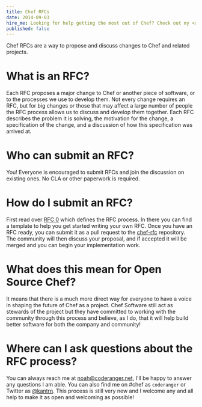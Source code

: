 ```yaml
---
title: Chef RFCs
date: 2014-09-03
hire_me: Looking for help getting the most out of Chef? Check out my <a href="/training/">training</a> and <a href="/consulting/">consulting</a> services.
published: false
---
```


Chef RFCs are a way to propose and discuss changes to Chef and related projects.

# What is an RFC?

Each RFC proposes a major change to Chef or another piece of software, or to the
processes we use to develop them. Not every change requires an RFC, but for big
changes or those that may affect a large number of people the RFC process
allows us to discuss and develop them together. Each RFC describes the problem
it is solving, the motivation for the change, a specification of the change, and
a discussion of how this specification was arrived at.

# Who can submit an RFC?

You! Everyone is encouraged to submit RFCs and join the discussion on existing
ones. No CLA or other paperwork is required.

# How do I submit an RFC?

First read over [RFC 0](https://github.com/opscode/chef-rfc/blob/master/rfc000-rfc-process.md)
which defines the RFC process. In there you can find a template to help you
get started writing your own RFC. Once you have an RFC ready, you can submit it
as a pull request to the [chef-rfc](https://github.com/opscode/chef-rfc)
repository. The community will then discuss your proposal, and if accepted it
will be merged and you can begin your implementation work.

# What does this mean for Open Source Chef?

It means that there is a much more direct way for everyone to have a voice in
shaping the future of Chef as a project. Chef Software still act as stewards of
the project but they have committed to working with the community through this
process and believe, as I do, that it will help build better software for both
the company and community!

# Where can I ask questions about the RFC process?

You can always reach me at [&#110;&#x6f;&#97;&#x68;&#x40;&#x63;&#111;&#100;&#101;&#x72;&#x61;&#x6e;&#x67;&#x65;&#114;&#46;&#110;&#x65;&#x74;](&#x6d;&#97;&#x69;&#108;&#x74;&#111;&#x3a;&#110;&#111;&#x61;&#104;&#x40;&#x63;&#x6f;&#x64;&#101;&#114;&#x61;&#110;&#103;&#101;&#x72;&#46;&#110;&#x65;&#x74;), I'll be happy to answer any
questions I am able. You can also find me on #chef as `coderanger` or Twitter
as [@kantrn](https://twitter.com/kantrn). This process is still very new and
I welcome any and all help to make it as open and welcoming as possible!

